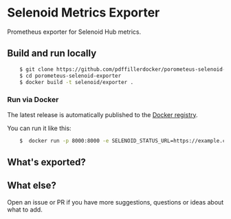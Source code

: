 # Selenoid Metrics Exporter

Prometheus exporter for Selenoid Hub  metrics.

## Build and run locally

```sh
    $ git clone https://github.com/pdffillerdocker/porometeus-selenoid-exporter.git
    $ cd porometeus-selenoid-exporter
    $ docker build -t selenoid/exporter .
```

### Run via Docker

The latest release is automatically published to the [Docker registry](https://hub.docker.com/r/oliver006/redis_exporter/).

You can run it like this:

```sh
    $  docker run -p 8000:8000 -e SELENOID_STATUS_URL=https://example.com/status selenoid/exporter
```

## What's exported?


## What else?

Open an issue or PR if you have more suggestions, questions or ideas about what to add.
